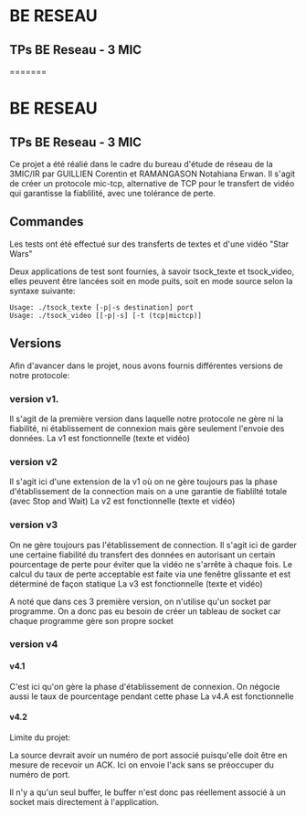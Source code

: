# BE RESEAU
## TPs BE Reseau - 3 MIC

=======
# BE RESEAU
## TPs BE Reseau - 3 MIC

Ce projet a été réalié dans le cadre du bureau d'étude de réseau de la 3MIC/IR par GUILLIEN Corentin et RAMANGASON Notahiana Erwan. 
Il s'agit de créer un protocole mic-tcp, alternative de TCP pour le transfert de vidéo qui garantisse la fiablilité, avec une tolérance de perte.

## Commandes

Les tests ont été effectué sur des transferts de textes et d'une vidéo "Star Wars"

Deux applications de test sont fournies, à savoir tsock_texte et tsock_video, elles peuvent être lancées soit en mode puits, soit en mode source selon la syntaxe suivante:

    Usage: ./tsock_texte [-p|-s destination] port
    Usage: ./tsock_video [[-p|-s] [-t (tcp|mictcp)]


## Versions

Afin d'avancer dans le projet, nous avons fournis différentes versions de notre protocole:

### version v1.

Il s'agit de la première version dans laquelle notre protocole ne gère ni la fiabilité, ni établissement de connexion mais gère seulement l'envoie des données.
La v1 est fonctionnelle (texte et vidéo)

### version v2

Il s'agit ici d'une extension de la v1 où on ne gère toujours pas la phase d'établissement de la connection mais on a une garantie de fiablilté totale (avec Stop and Wait)
La v2 est fonctionnelle (texte et vidéo)

### version v3

On ne gère toujours pas l'établissement de connection.
Il s'agit ici de garder une certaine fiabilité du transfert des données en autorisant un certain pourcentage de perte pour éviter que la vidéo ne s'arrête à chaque fois. Le calcul du taux de perte acceptable est faite via une fenêtre glissante et est déterminé de façon statique
La v3 est fonctionnelle (texte et vidéo)

A noté que dans ces 3 première version, on n'utilise qu'un socket par programme. On a donc pas eu besoin de créer un tableau de socket  car chaque programme gère son propre socket

### version v4

#### v4.1

C'est ici qu'on gère la phase d'établissement de connexion. On négocie aussi le taux de pourcentage pendant cette phase
La v4.A est fonctionnelle

#### v4.2


Limite du projet:

La source devrait avoir un numéro de port associé puisqu'elle doit être en mesure de recevoir un ACK. Ici on envoie l'ack sans se préoccuper du numéro de port. 

Il n'y a qu'un seul buffer, le buffer n'est donc pas réellement associé à un socket mais directement à l'application. 

